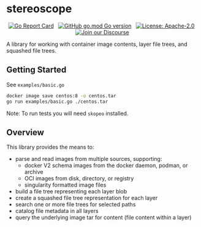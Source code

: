 # stereoscope

<p align="center">
    &nbsp;<a href="https://goreportcard.com/report/github.com/anchore/stereoscope"><img src="https://goreportcard.com/badge/github.com/anchore/stereoscope" alt="Go Report Card"></a>&nbsp;
    &nbsp;<a href="https://github.com/anchore/stereoscope"><img src="https://img.shields.io/github/go-mod/go-version/anchore/stereoscope.svg" alt="GitHub go.mod Go version"></a>&nbsp;
    &nbsp;<a href="https://github.com/anchore/stereoscope/blob/main/LICENSE"><img src="https://img.shields.io/badge/License-Apache%202.0-blue.svg" alt="License: Apache-2.0"></a>&nbsp;
    &nbsp;<a href="https://anchore.com/discourse"><img src="https://img.shields.io/badge/Discourse-Join-blue?logo=discourse" alt="Join our Discourse"></a>&nbsp;
</p>

A library for working with container image contents, layer file trees, and squashed file trees.

## Getting Started

See `examples/basic.go`

```bash
docker image save centos:8 -o centos.tar
go run examples/basic.go ./centos.tar
```

Note: To run tests you will need `skopeo` installed.

## Overview

This library provides the means to:
- parse and read images from multiple sources, supporting:
  - docker V2 schema images from the docker daemon, podman, or archive
  - OCI images from disk, directory, or registry
  - singularity formatted image files
- build a file tree representing each layer blob
- create a squashed file tree representation for each layer
- search one or more file trees for selected paths
- catalog file metadata in all layers
- query the underlying image tar for content (file content within a layer)
